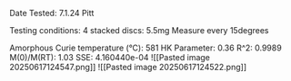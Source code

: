 Date Tested:  7.1.24 Pitt

Testing conditions:
4 stacked discs: 5.5mg
Measure every 15degrees

Amorphous Curie temperature (°C): 581
HK Parameter: 0.36
R^2: 0.9989
M(0)/M(RT): 1.03
SSE: 4.160440e-04
![[Pasted image 20250617124547.png]]
![[Pasted image 20250617124522.png]]
